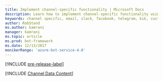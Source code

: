 ```yaml
---
title: Implement channel-specific functionality | Microsoft Docs
description: Learn how to implement channel-specific functionality using the Bot Builder SDK for .NET.
keywords: channel specific, email, slack, facebook, telegram, kik, custom channel
author: RobStand
ms.author: kamrani
manager: kamrani
ms.topic: article
ms.prod: bot-framework
ms.date: 12/13/2017
monikerRange: 'azure-bot-service-4.0'
---
```


[!INCLUDE [pre-release-label](../includes/pre-release-label.md)]

[!INCLUDE [Channel Data Content](../includes/snippet-channeldata.md)]
